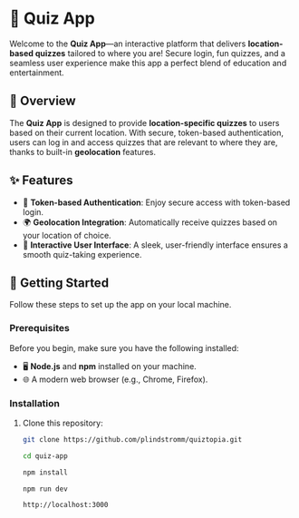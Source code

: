 # 🧠 Quiz App

Welcome to the **Quiz App**—an interactive platform that delivers **location-based quizzes** tailored to where you are! Secure login, fun quizzes, and a seamless user experience make this app a perfect blend of education and entertainment.

## 🌟 Overview

The **Quiz App** is designed to provide **location-specific quizzes** to users based on their current location. With secure, token-based authentication, users can log in and access quizzes that are relevant to where they are, thanks to built-in **geolocation** features.

## ✨ Features

- 🔐 **Token-based Authentication**: Enjoy secure access with token-based login.
- 🌍 **Geolocation Integration**: Automatically receive quizzes based on your location of choice.
- 🎨 **Interactive User Interface**: A sleek, user-friendly interface ensures a smooth quiz-taking experience.

## 🚀 Getting Started

Follow these steps to set up the app on your local machine.

### Prerequisites

Before you begin, make sure you have the following installed:

- 🖥️ **Node.js** and **npm** installed on your machine.
- 🌐 A modern web browser (e.g., Chrome, Firefox).


### Installation

1. Clone this repository:
   ```bash
   git clone https://github.com/plindstromm/quiztopia.git

   cd quiz-app

   npm install

   npm run dev

   http://localhost:3000
